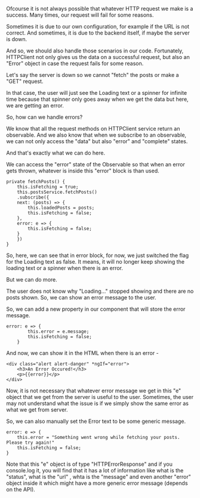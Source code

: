 Ofcourse it is not always possible that whatever HTTP request we make is a success. Many times, our request will fail for some reasons. 

Sometimes it is due to our own configuration, for example if the URL is not correct. And sometimes, it is due to the backend itself, if maybe the server is down.

And so, we should also handle those scenarios in our code. Fortunately, HTTPClient not only gives us the data on a successful request, but also an "Error" object in case the request fails for some reason.

Let's say the server is down so we cannot "fetch" the posts or make a "GET" request. 

In that case, the user will just see the Loading text or a spinner for infinite time because that spinner only goes away when we get  the data but here, we are getting an error.

So, how can we handle errors?

We know that all the request methods on HTTPClient service return an observable. And we also know that when we subscribe to an observable, we can not only access the "data" but also "error" and "complete" states. 

And that's exactly what we can do here.

We can access the "error" state of the Observable so that when an error gets thrown, whatever is inside this "error" block is than used.

    private fetchPosts() {
        this.isFetching = true;
        this.postsService.fetchPosts()
        .subscribe({
        next: (posts) => {
            this.loadedPosts = posts;
            this.isFetching = false;
        },
        error: e => {
            this.isFetching = false;
        }
        })
    }

So, here, we can see that in error block, for now, we just switched the flag for the Loading text as false. It means, it will no longer keep showing the loading text or a spinner when there is an error.

But we can do more. 

The user does not know why "Loading..." stopped showing and there are no posts shown. So, we can show an error message to the user.

So, we can add a new property in our component that will store the error message.

    error: e => {
            this.error = e.message;
            this.isFetching = false;
        }


And now, we can show it in the HTML when there is an error - 
    
    <div class="alert alert-danger" *ngIf="error">
        <h3>An Error Occured!</h3>
        <p>{{error}}</p>
    </div>

Now, it is not necessary that whatever error message we get in this "e" object that we get from the server is useful to the user. Sometimes, the user may not understand what the issue is if we simply show the same error as what we get from server.

So, we can also manually set the Error text to be some generic message.

    error: e => {
        this.error = "Something went wrong while fetching your posts. Please try again!"
        this.isFetching = false;
    }

Note that this "e" object is of type "HTTPErrorResponse" and if you console.log it, you will find that it has a lot of information like what is the "status", what is the "url" , whta is the "message" and even another "error" object inside it which might have a more generic error message (depends on the API).